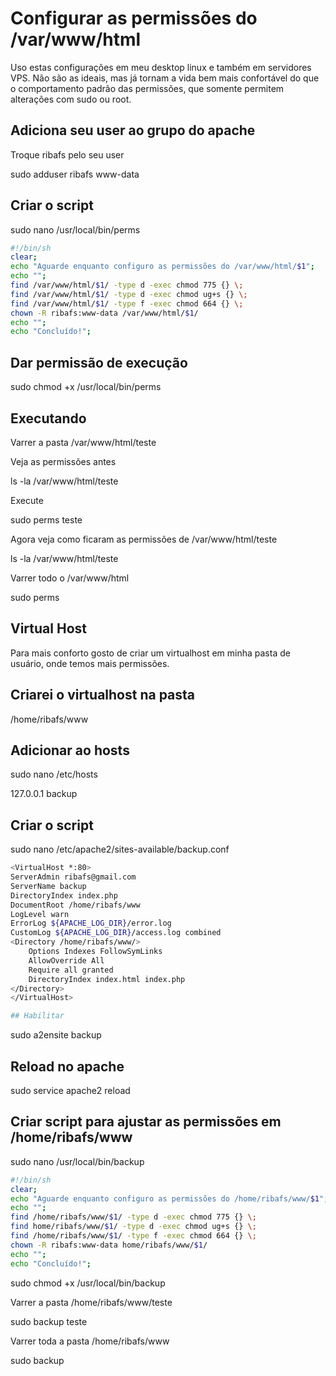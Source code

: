 # Configurar as permissões do /var/www/html

Uso estas configurações em meu desktop linux e também em servidores VPS. Não são as ideais, mas já tornam a vida bem mais confortável do que o comportamento padrão das permissões, que somente permitem alterações com sudo ou root.

## Adiciona seu user ao grupo do apache

Troque ribafs pelo seu user

sudo adduser ribafs www-data

## Criar o script

sudo nano /usr/local/bin/perms

```bash
#!/bin/sh
clear;
echo "Aguarde enquanto configuro as permissões do /var/www/html/$1";
echo "";
find /var/www/html/$1/ -type d -exec chmod 775 {} \;
find /var/www/html/$1/ -type d -exec chmod ug+s {} \;
find /var/www/html/$1/ -type f -exec chmod 664 {} \;
chown -R ribafs:www-data /var/www/html/$1/
echo "";
echo "Concluído!";
```

## Dar permissão de execução

sudo chmod +x /usr/local/bin/perms

## Executando

Varrer a pasta /var/www/html/teste

Veja as permissões antes

ls -la /var/www/html/teste

Execute

sudo perms teste

Agora veja como ficaram as permissões de /var/www/html/teste

ls -la /var/www/html/teste

Varrer todo o /var/www/html

sudo perms

## Virtual Host

Para mais conforto gosto de criar um virtualhost em minha pasta de usuário, onde temos mais permissões.

## Criarei o virtualhost na pasta

/home/ribafs/www

## Adicionar ao hosts

sudo nano /etc/hosts

127.0.0.1	backup

## Criar o script

sudo nano /etc/apache2/sites-available/backup.conf

```bash
<VirtualHost *:80>
ServerAdmin ribafs@gmail.com
ServerName backup
DirectoryIndex index.php
DocumentRoot /home/ribafs/www
LogLevel warn
ErrorLog ${APACHE_LOG_DIR}/error.log
CustomLog ${APACHE_LOG_DIR}/access.log combined
<Directory /home/ribafs/www/>
    Options Indexes FollowSymLinks
    AllowOverride All
    Require all granted
    DirectoryIndex index.html index.php
</Directory>
</VirtualHost>

## Habilitar
```
sudo a2ensite backup

## Reload no apache

sudo service apache2 reload

## Criar script para ajustar as permissões em /home/ribafs/www

sudo nano /usr/local/bin/backup

```bash
#!/bin/sh
clear;
echo "Aguarde enquanto configuro as permissões do /home/ribafs/www/$1";
echo "";
find /home/ribafs/www/$1/ -type d -exec chmod 775 {} \;
find home/ribafs/www/$1/ -type d -exec chmod ug+s {} \;
find /home/ribafs/www/$1/ -type f -exec chmod 664 {} \;
chown -R ribafs:www-data home/ribafs/www/$1/
echo "";
echo "Concluído!";
```
sudo chmod +x /usr/local/bin/backup

Varrer a pasta /home/ribafs/www/teste

sudo backup teste

Varrer toda a pasta /home/ribafs/www

sudo backup

